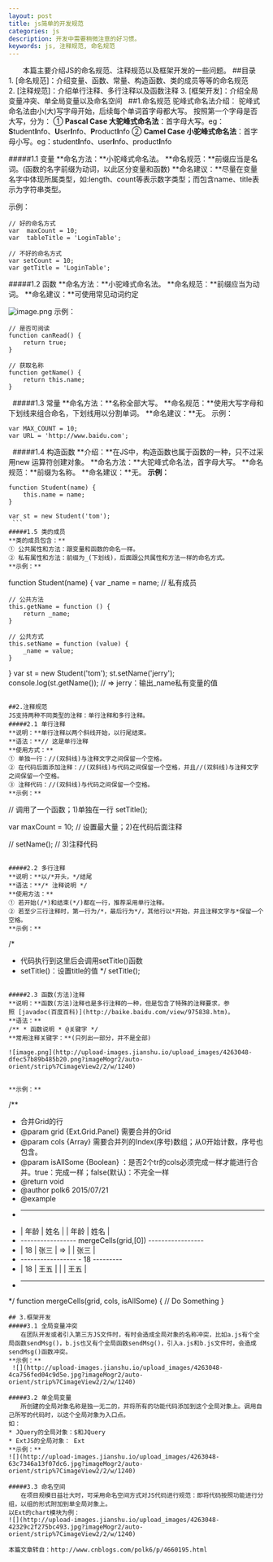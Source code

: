 ```yaml
---
layout: post
title: js简单的开发规范
categories: js
description: 开发中需要稍微注意的好习惯。
keywords: js, 注释规范, 命名规范
---
```

　　本篇主要介绍JS的命名规范、注释规范以及框架开发的一些问题。
##目录
1. [命名规范]：介绍变量、函数、常量、构造函数、类的成员等等的命名规范
2. [注释规范]：介绍单行注释、多行注释以及函数注释
3. [框架开发]：介绍全局变量冲突、单全局变量以及命名空间
 
##1.命名规范
驼峰式命名法介绍：
驼峰式命名法由小(大)写字母开始，后续每个单词首字母都大写。
按照第一个字母是否大写，分为：
① **Pascal Case 大驼峰式命名法**：首字母大写。eg：**S**tudent**I**nfo、**U**ser**I**nfo、**P**roduct**I**nfo
② **Camel Case 小驼峰式命名法**：首字母小写。eg：student**I**nfo、user**I**nfo、product**I**nfo

#####1.1 变量
**命名方法：**小驼峰式命名法。
**命名规范：**前缀应当是名词。(函数的名字前缀为动词，以此区分变量和函数)
**命名建议：**尽量在变量名字中体现所属类型，如:length、count等表示数字类型；而包含name、title表示为字符串类型。

示例：
```
// 好的命名方式
var  maxCount = 10;
var  tableTitle = 'LoginTable';

// 不好的命名方式
var setCount = 10;
var getTitle = 'LoginTable';
```
#####1.2 函数
**命名方法：**小驼峰式命名法。
**命名规范：**前缀应当为动词。
**命名建议：**可使用常见动词约定

![image.png](http://upload-images.jianshu.io/upload_images/4263048-f47f6e0190323fe6.png?imageMogr2/auto-orient/strip%7CimageView2/2/w/1240)
示例：
```
// 是否可阅读
function canRead() {
    return true;
}
 
// 获取名称
function getName() {
    return this.name;
}
```
 
#####1.3 常量
**命名方法：**名称全部大写。
**命名规范：**使用大写字母和下划线来组合命名，下划线用以分割单词。
**命名建议：**无。
示例：
```
var MAX_COUNT = 10;
var URL = 'http://www.baidu.com';
```

 
#####1.4 构造函数
**介绍：**在JS中，构造函数也属于函数的一种，只不过采用new 运算符创建对象。
**命名方法：**大驼峰式命名法，首字母大写。
**命名规范：**前缀为名称。
**命名建议：**无。
**示例：**
```
function Student(name) {
    this.name = name;
}
 
var st = new Student('tom');
 ```
#####1.5 类的成员
**类的成员包含：**
① 公共属性和方法：跟变量和函数的命名一样。
② 私有属性和方法：前缀为_(下划线)，后面跟公共属性和方法一样的命名方式。
**示例：**
```
function Student(name) {
    var _name = name; // 私有成员
 
    // 公共方法
    this.getName = function () {
        return _name;
    }
 
    // 公共方式
    this.setName = function (value) {
        _name = value;
    }
}
var st = new Student('tom');
st.setName('jerry');
console.log(st.getName()); // => jerry：输出_name私有变量的值
```
 
##2.注释规范
JS支持两种不同类型的注释：单行注释和多行注释。
#####2.1 单行注释
**说明：**单行注释以两个斜线开始，以行尾结束。
**语法：**// 这是单行注释
**使用方式：**
① 单独一行：//(双斜线)与注释文字之间保留一个空格。
② 在代码后面添加注释：//(双斜线)与代码之间保留一个空格，并且//(双斜线)与注释文字之间保留一个空格。
③ 注释代码：//(双斜线)与代码之间保留一个空格。
**示例：**
```
// 调用了一个函数；1)单独在一行
setTitle();
 
var maxCount = 10; // 设置最大量；2)在代码后面注释
 
// setName(); // 3)注释代码
```
 
#####2.2 多行注释
**说明：**以/*开头，*/结尾
**语法：**/* 注释说明 */
**使用方法：**
① 若开始(/*)和结束(*/)都在一行，推荐采用单行注释。
② 若至少三行注释时，第一行为/*，最后行为*/，其他行以*开始，并且注释文字与*保留一个空格。
**示例：**
```
/*
* 代码执行到这里后会调用setTitle()函数
* setTitle()：设置title的值
*/
setTitle();
```
 
#####2.3 函数(方法)注释
**说明：**函数(方法)注释也是多行注释的一种，但是包含了特殊的注释要求，参照 [javadoc(百度百科)](http://baike.baidu.com/view/975838.htm)。
**语法：**
/** * 函数说明 * @关键字 */
**常用注释关键字：**(只列出一部分，并不是全部)

![image.png](http://upload-images.jianshu.io/upload_images/4263048-dfec57b89b485b20.png?imageMogr2/auto-orient/strip%7CimageView2/2/w/1240)


**示例：**
```
/**
* 合并Grid的行
* @param grid {Ext.Grid.Panel} 需要合并的Grid
* @param cols {Array} 需要合并列的Index(序号)数组；从0开始计数，序号也包含。
* @param isAllSome {Boolean} ：是否2个tr的cols必须完成一样才能进行合并。true：完成一样；false(默认)：不完全一样
* @return void
* @author polk6 2015/07/21 
* @example
* _________________                             _________________
* |  年龄 |  姓名 |                             |  年龄 |  姓名 |
* -----------------      mergeCells(grid,[0])   -----------------
* |  18   |  张三 |              =>             |       |  张三 |
* -----------------                             -  18   ---------
* |  18   |  王五 |                             |       |  王五 |
* -----------------                             -----------------
*/
function mergeCells(grid, cols, isAllSome) {
    // Do Something
}
```
## 3.框架开发
#####3.1 全局变量冲突
　　在团队开发或者引入第三方JS文件时，有时会造成全局对象的名称冲突，比如a.js有个全局函数sendMsg()，b.js也又有个全局函数sendMsg()，引入a.js和b.js文件时，会造成sendMsg()函数冲突。
**示例：**
 ![](http://upload-images.jianshu.io/upload_images/4263048-4ca756fed04c9d5e.jpg?imageMogr2/auto-orient/strip%7CimageView2/2/w/1240)
 
#####3.2 单全局变量
　　所创建的全局对象名称是独一无二的，并将所有的功能代码添加到这个全局对象上。调用自己所写的代码时，以这个全局对象为入口点。
如：
* JQuery的全局对象：$和JQuery
* ExtJS的全局对象： Ext
**示例：**
![](http://upload-images.jianshu.io/upload_images/4263048-63c7346a13f07dc6.jpg?imageMogr2/auto-orient/strip%7CimageView2/2/w/1240)
 
#####3.3 命名空间
　　在项目规模日益壮大时，可采用命名空间方式对JS代码进行规范：即将代码按照功能进行分组，以组的形式附加到单全局对象上。
以Ext的chart模块为例：
![](http://upload-images.jianshu.io/upload_images/4263048-42329c2f275bc493.jpg?imageMogr2/auto-orient/strip%7CimageView2/2/w/1240)
 
本篇文章转自：http://www.cnblogs.com/polk6/p/4660195.html